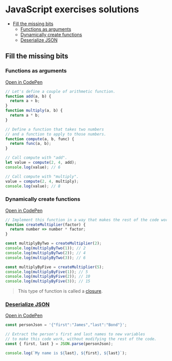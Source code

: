 # JavaScript exercises solutions

<!-- START doctoc generated TOC please keep comment here to allow auto update -->
<!-- DON'T EDIT THIS SECTION, INSTEAD RE-RUN doctoc TO UPDATE -->


- [Fill the missing bits](#fill-the-missing-bits)
  - [Functions as arguments](#functions-as-arguments)
  - [Dynamically create functions](#dynamically-create-functions)
  - [Deserialize JSON](#deserialize-json)

<!-- END doctoc generated TOC please keep comment here to allow auto update -->



## Fill the missing bits

### Functions as arguments

[Open in CodePen](https://codepen.io/AlphaHydrae/pen/xxVzxEQ?editors=0011)

```js
// Let's define a couple of arithmetic function.
function add(a, b) {
  return a + b;
}
function multiply(a, b) {
  return a * b;
}

// Define a function that takes two numbers
// and a function to apply to those numbers.
function compute(a, b, func) {
  return func(a, b);
}

// Call compute with "add".
let value = compute(2, 4, add);
console.log(value); // 6

// Call compute with "multiply".
value = compute(2, 4, multiply);
console.log(value); // 8
```

### Dynamically create functions

[Open in CodePen](https://codepen.io/AlphaHydrae/pen/xxVzxYe?editors=0011)

```js
// Implement this function in a way that makes the rest of the code work.
function createMultiplier(factor) {
  return number => number * factor;
}

const multiplyByTwo = createMultiplier(2);
console.log(multiplyByTwo(1)); // 2
console.log(multiplyByTwo(2)); // 4
console.log(multiplyByTwo(3)); // 6

const multiplyByFive = createMultiplier(5);
console.log(multiplyByFive(1)); // 5
console.log(multiplyByFive(2)); // 10
console.log(multiplyByFive(3)); // 15
```

> This type of function is called a
> [closure](https://developer.mozilla.org/en-US/docs/Web/JavaScript/Closures).

### [Deserialize JSON](https://developer.mozilla.org/en-US/docs/Web/JavaScript/Reference/Global_Objects/JSON/parse)

[Open in CodePen](https://codepen.io/AlphaHydrae/pen/gOrKOKw?editors=0011)

```js
const personJson = '{"first":"James","last":"Bond"}';

// Extract the person's first and last names to new variables
// to make this code work, without modifying the rest of the code.
const { first, last } = JSON.parse(personJson);

console.log(`My name is ${last}, ${first}, ${last}`);
```

